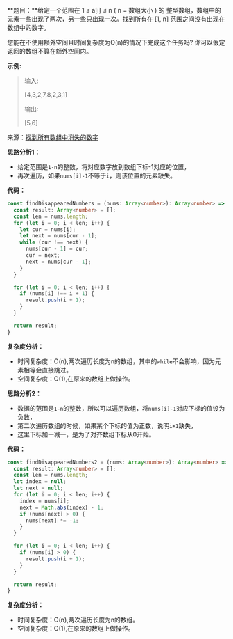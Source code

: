 **题目：**给定一个范围在  1 ≤ a[i] ≤ n ( n = 数组大小 ) 的 整型数组，数组中的元素一些出现了两次，另一些只出现一次。找到所有在 [1, n] 范围之间没有出现在数组中的数字。

您能在不使用额外空间且时间复杂度为O(n)的情况下完成这个任务吗? 你可以假定返回的数组不算在额外空间内。



**示例:**

> 输入:
>
> [4,3,2,7,8,2,3,1]
>
> 输出:
>
> [5,6]



来源：[找到所有数组中消失的数字](https://leetcode-cn.com/problems/find-all-numbers-disappeared-in-an-array)

**思路分析1：**

- 给定范围是`1-n`的整数，将对应数字放到数组下标-1对应的位置，
- 再次遍历，如果`nums[i]-1`不等于`i`，则该位置的元素缺失。

**代码：**

```typescript
const findDisappearedNumbers = (nums: Array<number>): Array<number> => {
  const result: Array<number> = [];
  const len = nums.length;
  for (let i = 0; i < len; i++) {
    let cur = nums[i];
    let next = nums[cur - 1];
    while (cur !== next) {
      nums[cur - 1] = cur;
      cur = next;
      next = nums[cur - 1];
    }
  }

  for (let i = 0; i < len; i++) {
    if (nums[i] !== i + 1) {
      result.push(i + 1);
    }
  }

  return result;
}
```

**复杂度分析：**

- 时间复杂度：O(n),两次遍历长度为n的数组，其中的`while`不会影响，因为元素相等会直接跳过。
- 空间复杂度：O(1),在原来的数组上做操作。



**思路分析2：**

- 数据的范围是`1-n`的整数，所以可以遍历数组，将`nums[i]-1`对应下标的值设为负数，
- 第二次遍历数组的时候，如果某个下标的值为正数，说明`i+1`缺失，
- 这里下标加一减一，是为了对齐数组下标从0开始。

**代码：**

```typescript
const findDisappearedNumbers2 = (nums: Array<number>): Array<number> => {
  const result: Array<number> = [];
  const len = nums.length;
  let index = null;
  let next = null;
  for (let i = 0; i < len; i++) {
    index = nums[i];
    next = Math.abs(index) - 1;
    if (nums[next] > 0) {
      nums[next] *= -1;
    }
  }

  for (let i = 0; i < len; i++) {
    if (nums[i] > 0) {
      result.push(i + 1);
    }
  }

  return result;
}
```

**复杂度分析：**

- 时间复杂度：O(n),两次遍历长度为n的数组。
- 空间复杂度：O(1),在原来的数组上做操作。